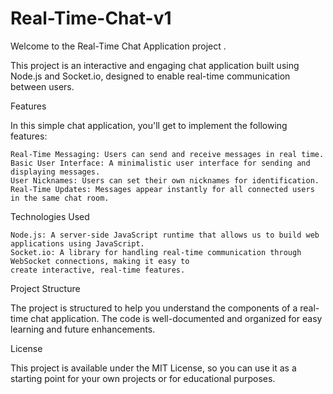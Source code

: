 # Real-Time-Chat-v1
Welcome to the Real-Time Chat Application project .

This project is an interactive and engaging chat application built using Node.js and Socket.io, designed to enable real-time communication between users.

Features

In this simple chat application, you'll get to implement the following features:

    Real-Time Messaging: Users can send and receive messages in real time.
    Basic User Interface: A minimalistic user interface for sending and displaying messages.
    User Nicknames: Users can set their own nicknames for identification.
    Real-Time Updates: Messages appear instantly for all connected users in the same chat room.


Technologies Used

    Node.js: A server-side JavaScript runtime that allows us to build web applications using JavaScript.
    Socket.io: A library for handling real-time communication through WebSocket connections, making it easy to 
    create interactive, real-time features.

Project Structure

The project is structured to help you understand the components of a real-time chat application. The code is well-documented and organized for easy learning and future enhancements.


License

This project is available under the MIT License, so you can use it as a starting point for your own projects or for educational purposes.
